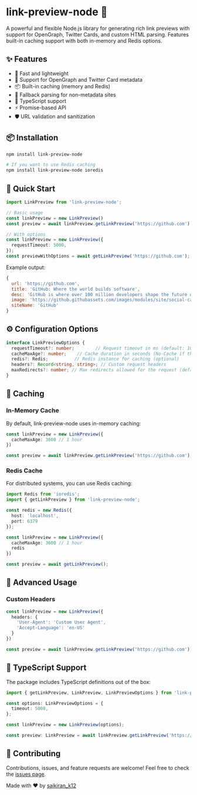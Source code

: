 # link-preview-node 🔗

A powerful and flexible Node.js library for generating rich link previews with support for OpenGraph, Twitter Cards, and custom HTML parsing. Features built-in caching support with both in-memory and Redis options.

## ✨ Features

- 🚀 Fast and lightweight
- 🎯 Support for OpenGraph and Twitter Card metadata
- 📦 Built-in caching (memory and Redis)
- 🔄 Fallback parsing for non-metadata sites
- 💪 TypeScript support
- ⚡ Promise-based API
- 🛡️ URL validation and sanitization

## 📦 Installation

```bash
npm install link-preview-node

# If you want to use Redis caching
npm install link-preview-node ioredis
```

## 🚀 Quick Start

```typescript
import LinkPreview from 'link-preview-node';

// Basic usage
const linkPreview = new LinkPreview()
const preview = await linkPreview.getLinkPreview('https://github.com');

// With options
const linkPreview = new LinkPreview({
  requestTimeout: 5000,
});
const previewWithOptions = await getLinkPreview('https://github.com');
```

Example output:
```javascript
{
  url: 'https://github.com',
  title: 'GitHub: Where the world builds software',
  desc: 'GitHub is where over 100 million developers shape the future of software...',
  image: 'https://github.githubassets.com/images/modules/site/social-cards/homepage.png',
  siteName: 'GitHub'
}
```

## ⚙️ Configuration Options

```typescript
interface LinkPreviewOptions {
  requestTimeout?: number;        // Request timeout in ms (default: 10000)
  cacheMaxAge?: number;    // Cache duration in seconds (No-Cache if this is null or undefined)
  redis?: Redis;          // Redis instance for caching (optional)
  headers?: Record<string, string>; // Custom request headers
  maxRedirects?: number; // Max redirects allowed for the request (default: 5)
}
```

## 🔄 Caching

### In-Memory Cache
By default, link-preview-node uses in-memory caching:

```typescript
const linkPreview = new LinkPreview({
  cacheMaxAge: 3600 // 1 hour
})

const preview = await linkPreview.getLinkPreview('https://github.com');
```

### Redis Cache
For distributed systems, you can use Redis caching:

```typescript
import Redis from 'ioredis';
import { getLinkPreview } from 'link-preview-node';

const redis = new Redis({
  host: 'localhost',
  port: 6379
});

const linkPreview = new LinkPreview({
  cacheMaxAge: 3600 // 1 hour
  redis
})

const preview = await getLinkPreview();
```

## 🎯 Advanced Usage

### Custom Headers

```typescript
const linkPreview = new LinkPreview({
  headers: {
    'User-Agent': 'Custom User Agent',
    'Accept-Language': 'en-US'
  }
})

const preview = await linkPreview.getLinkPreview('https://github.com');
```

## 📝 TypeScript Support

The package includes TypeScript definitions out of the box:

```typescript
import { getLinkPreview, LinkPreview, LinkPreviewOptions } from 'link-preview-node';

const options: LinkPreviewOptions = {
  timeout: 5000,
};

const linkPreview = new LinkPreview(options);

const preview: LinkPreview = await linkPreview.getLinkPreview('https://github.com');
```

## 🤝 Contributing

Contributions, issues, and feature requests are welcome! Feel free to check the [issues page](https://github.com/yourusername/link-preview-node/issues).

Made with ❤️ by [saikiran_k12](https://github.com/yourusername)